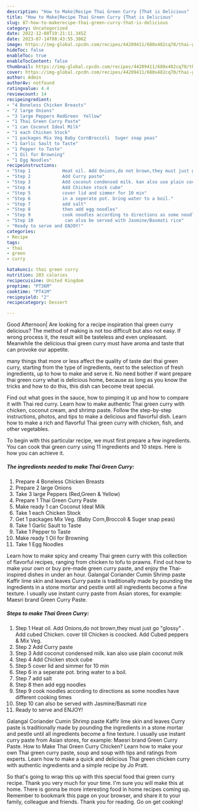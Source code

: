 ```yaml
---
description: "How to Make|Recipe Thai Green Curry {That is Delicious"
title: "How to Make|Recipe Thai Green Curry {That is Delicious"
slug: 87-how-to-makerecipe-thai-green-curry-that-is-delicious
category: Uncategorized
date: 2022-12-08T19:21:11.345Z
date: 2023-07-14T08:43:55.306Z
image: https://img-global.cpcdn.com/recipes/44209411/680x482cq70/thai-green-curry-recipe-main-photo.jpg
hideToc: false
enableToc: true
enableTocContent: false
thumbnail: https://img-global.cpcdn.com/recipes/44209411/680x482cq70/thai-green-curry-recipe-main-photo.jpg
cover: https://img-global.cpcdn.com/recipes/44209411/680x482cq70/thai-green-curry-recipe-main-photo.jpg
author: Admin
authorAv: notfound
ratingvalue: 4.4
reviewcount: 14
recipeingredient:
- "4 Boneless Chicken Breasts"
- "2 large Onions"
- "3 large Peppers RedGreen  Yellow"
- "1 Thai Green Curry Paste"
- "1 can Coconut Ideal Milk"
- "1 each Chicken Stock"
- "1 packages Mix Veg Baby CornBroccoli  Suger snap peas"
- "1 Garlic Sault to Taste"
- "1 Pepper to Taste"
- "1 Oil for Browning"
- "1 Egg Noodles"
recipeinstructions:
- "Step 1            Heat oil. Add Onions,do not brown,they must just go &#34;glossy&#34; . Add cubed Chicken. cover till Chicken is coocked. Add Cubed peppers &amp; Mix Veg."
- "Step 2            Add Curry paste"
- "Step 3            Add coconut condensed milk. kan also use plain coconut milk"
- "Step 4            Add Chicken stock cube"
- "Step 5            cover lid and simmer for 10 min"
- "Step 6            in a seperate pot. bring water to a boil."
- "Step 7            add salt"
- "Step 8            then add egg noodles"
- "Step 9            cook noodles according to directions as some noodles have different cooking times"
- "Step 10            can also be served with Jasmine/Basmati rice"
- "Ready to serve and ENJOY!"
categories:
- Recipe
tags:
- thai
- green
- curry

katakunci: thai green curry 
nutrition: 203 calories
recipecuisine: United Kingdom
preptime: "PT36M"
cooktime: "PT41M"
recipeyield: "2"
recipecategory: Dessert

---
```



Good Afternoon| Are looking for a recipe inspiration thai green curry delicious? The method of making is not too difficult but also not easy. If wrong process it, the result will be tasteless and even unpleasant. Meanwhile the delicious thai green curry must have aroma and taste that can provoke our appetite.






many things that more or less affect the quality of taste dari thai green curry, starting from the type of ingredients, next to the selection of fresh ingredients, up to how to make and serve it. No need bother if want prepare thai green curry what is delicious home, because as long as you know the tricks and how to do this, this dish can become treat special.


Find out what goes in the sauce, how to pimping it up and how to compare it with Thai red curry. Learn how to make authentic Thai green curry with chicken, coconut cream, and shrimp paste. Follow the step-by-step instructions, photos, and tips to make a delicious and flavorful dish. Learn how to make a rich and flavorful Thai green curry with chicken, fish, and other vegetables.


To begin with this particular recipe, we must first prepare a few ingredients. You can cook thai green curry using 11 ingredients and 10 steps. Here is how you can achieve it.

<!--inarticleads1-->

##### The ingredients needed to make Thai Green Curry:

1. Prepare 4 Boneless Chicken Breasts
1. Prepare 2 large Onions
1. Take 3 large Peppers (Red,Green &amp; Yellow)
1. Prepare 1 Thai Green Curry Paste
1. Make ready 1 can Coconut Ideal Milk
1. Take 1 each Chicken Stock
1. Get 1 packages Mix Veg. (Baby Corn,Broccoli &amp; Suger snap peas)
1. Take 1 Garlic Sault to Taste
1. Take 1 Pepper to Taste
1. Make ready 1 Oil for Browning
1. Take 1 Egg Noodles


Learn how to make spicy and creamy Thai green curry with this collection of flavorful recipes, ranging from chicken to tofu to prawns. Find out how to make your own or buy pre-made green curry paste, and enjoy the Thai-inspired dishes in under an hour. Galangal Coriander Cumin Shrimp paste Kaffir lime skin and leaves Curry paste is traditionally made by pounding the ingredients in a stone mortar and pestle until all ingredients become a fine texture. I usually use instant curry paste from Asian stores, for example: Maesri brand Green Curry Paste. 

<!--inarticleads2-->

##### Steps to make Thai Green Curry:

1. Step 1            Heat oil. Add Onions,do not brown,they must just go &#34;glossy&#34; . Add cubed Chicken. cover till Chicken is coocked. Add Cubed peppers &amp; Mix Veg.
1. Step 2            Add Curry paste
1. Step 3            Add coconut condensed milk. kan also use plain coconut milk
1. Step 4            Add Chicken stock cube
1. Step 5            cover lid and simmer for 10 min
1. Step 6            in a seperate pot. bring water to a boil.
1. Step 7            add salt
1. Step 8            then add egg noodles
1. Step 9            cook noodles according to directions as some noodles have different cooking times
1. Step 10            can also be served with Jasmine/Basmati rice
1. Ready to serve and ENJOY!

Galangal Coriander Cumin Shrimp paste Kaffir lime skin and leaves Curry paste is traditionally made by pounding the ingredients in a stone mortar and pestle until all ingredients become a fine texture. I usually use instant curry paste from Asian stores, for example: Maesri brand Green Curry Paste. How to Make Thai Green Curry Chicken? Learn how to make your own Thai green curry paste, soup and soup with tips and ratings from experts. Learn how to make a quick and delicious Thai green chicken curry with authentic ingredients and a simple recipe by Jo Pratt. 

So that's going to wrap this up with this special food thai green curry recipe. Thank you very much for your time. I'm sure you will make this at home. There is gonna be more interesting food in home recipes coming up. Remember to bookmark this page on your browser, and share it to your family, colleague and friends. Thank you for reading. Go on get cooking!
